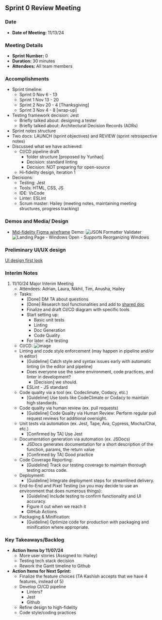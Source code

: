 ## Sprint 0 Review Meeting
### Date
- **Date of Meeting:** 11/13/24

### Meeting Details
- **Sprint Number:** 0
- **Duration:** 30 minutes
- **Attendees:** All team members

### Accomplishments
- Sprint timeline:
  - Sprint 0 Nov 6 - 13
  - Sprint 1 Nov 13 - 20
  - Sprint 2 Nov 20 - 4 [Thanksgiving]
  - Sprint 3 Nov 4 - 8 [wrap-up]
- Testing framework decision: Jest
  - Briefly talked about: designing a tester  
  - Briefly talked about: Architectural Decision Records (ADRs)
-  Sprint notes structure
  - Two docs: LAUNCH (sprint objectives) and REVIEW (sprint retrospective notes)
- Discussed what we have achieved:
  - CI/CD pipeline draft
    - folder structure [proposed by Yunhao]
    - Decision: standard linting
    - Decision: NOT preparing for open-source
  - Hi-fidelity design, iteration 1
- Decisions:
  - Testing: Jest
  - Tools: HTML, CSS, JS
  - IDE: VsCode
  - Linter: ESLint
  - Scrum master: Hailey (meeting notes, maintaining meeting structures, progress tracking)


### Demos and Media/ Design
- [Mid-fidelity Figma wireframe](https://www.figma.com/design/KDKjlJwomQLX7ZEIHylx7a/Wireframe?node-id=4088-385&t=9MbCajT7BU3fpj1S-1)
  Demo:
  ![JSON Formatter   Validater](https://github.com/user-attachments/assets/a20e5148-6869-4293-bb76-cde2635e3a89)
  ![Landing Page - Windows Open - Supports Reorganizing Windows](https://github.com/user-attachments/assets/09fb0441-6814-415e-8e84-866d67041477)

### Preliminary UI/UX design
[UI design first look](https://www.figma.com/design/3ih44WsGIx62IKSIrP5QG3/DashStack---Free-Admin-Dashboard-UI-Kit---Admin-%26-Dashboard-Ui-Kit---Admin-Dashboard-(Community)?node-id=0-1&node-type=canvas&t=TBWBzzjDW69nEbPV-0)

### Interim Notes
1. 11/10/24 Major Interim Meeting
   - Attendees: Adrian, Laura, Nikhil, Tim, Anusha, Hailey
   - Tasks:
     - [Done] DM TA about questions
     - [Done] Research tool functionalities and add to [shared doc](https://docs.google.com/document/d/1QAZQGwWbdckf3Y2-6m03UvYw9QRADKr_RrGiQrVJWsU/edit?usp=sharing)
     - Finalize and draft CI/CD diagram with specific tools
     - Start setting up:
       - Basic unit tests
       - Linting
       - Doc Generation
       - Code Quality
     - For later: e2e testing 
   - CI/CD:
     ![image](https://github.com/user-attachments/assets/6a3e357b-c14c-4d59-8543-e48c20d099e5)
   - Linting and code style enforcement (may happen in pipeline and/or in editor)
     - [Guideline] Catch style and syntax issues early with automatic linting (in the editor and pipeline)
     - Does everyone use the same environment, code practices, and linter in development?
       - [Decision] we should.
     - ESLint - JS standard
   - Code quality via a tool (ex. Codeclimate, Codacy, etc.)
     - [Guideline] Use tools like CodeClimate or Codacy to maintain high standards.
   - Code quality via human review (ex. pull requests)
     - [Guideline] Code Quality via Human Review: Perform regular pull request reviews for additional oversight.
   - Unit tests via automation (ex. Jest, Tape, Ava, Cypress, Mocha/Chai, etc.)
     - [Confirmed by TA] Use Jest
   - Documentation generation via automation (ex. JSDocs)
     - JSDocs generates documentation for a short description of the function, params, the return value
     - [Confirmed by TA] Good practice
   - Code Coverage Reporting:
     - [Guideline] Track our testing coverage to maintain thorough testing across code.
   - Deployment:
     - [Guideline] Integrate deployment steps for streamlined delivery.
   - End-to-End and Pixel Testing (so you may decide to use an environment that does numerous things):
     - [Guideline] Include testing to confirm functionality and UI accuracy.
     - Figure it out when we reach it
     - GitHub Actions
   - Packaging & Minification:
     - [Guideline] Optimize code for production with packaging and minification where appropriate.


### Key Takeaways/Backlog
- **Action Items by 11/07/24**
  - More user stories (Assigned to: Hailey)
  - Testing tech stack decision
  - Rework the Gantt timeline to Github
- **Action Items for Next Sprint:**
  - Finalize the feature choices (TA Kashish accepts that we have 4 features, instead of 5)
  - Develop CI/CD pipeline
    - Linters?
    - Jest
    - Github
  - Refine design to high-fidelity
  - Code style/coding practices
